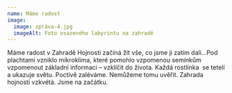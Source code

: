 ```yaml
---
name: Máme radost
image:
  image: zpráva-4.jpg
  imageAlt: Foto osazeného labyrintu na zahradě
---
```

Máme radost v Zahradě Hojnosti začíná žít vše, co jsme ji zatím dali…Pod plachtami vzniklo mikroklima, které pomohlo vzpomenou semínkům vzpomenout základní informaci – vzklíčit do života. Každá rostlinka  se tetelí a ukazuje světu. Poctivě zaléváme. Nemůžeme tomu uvěřit. Zahrada hojnosti vzkvétá. Jsme na začátku.